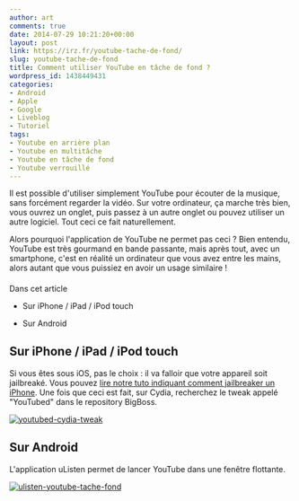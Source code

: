 ```yaml
---
author: art
comments: true
date: 2014-07-29 10:21:20+00:00
layout: post
link: https://irz.fr/youtube-tache-de-fond/
slug: youtube-tache-de-fond
title: Comment utiliser YouTube en tâche de fond ?
wordpress_id: 1438449431
categories:
- Android
- Apple
- Google
- Liveblog
- Tutoriel
tags:
- Youtube en arrière plan
- Youtube en multitâche
- Youtube en tâche de fond
- Youtube verrouillé
---
```


Il est possible d'utiliser simplement YouTube pour écouter de la musique, sans forcément regarder la vidéo. Sur votre ordinateur, ça marche très bien, vous ouvrez un onglet, puis passez à un autre onglet ou pouvez utiliser un autre logiciel. Tout ceci ce fait naturellement.

Alors pourquoi l'application de YouTube ne permet pas ceci ? Bien entendu, YouTube est très gourmand en bande passante, mais après tout, avec un smartphone, c'est en réalité un ordinateur que vous avez entre les mains, alors autant que vous puissiez en avoir un usage similaire !



#### 
Dans cet article



  * Sur iPhone / iPad / iPod touch


  * Sur Android






## Sur iPhone / iPad / iPod touch



Si vous êtes sous iOS, pas le choix : il va falloir que votre appareil soit jailbreaké. Vous pouvez [lire notre tuto indiquant comment jailbreaker un iPhone](http://irz.fr/jailbreak-ios7/). Une fois que ceci est fait, sur Cydia, recherchez le tweak appelé "YouTubed" dans le repository BigBoss.

[![youtubed-cydia-tweak](https://static.irz.fr/2014/07/youtubed-cydia-tweak.png)](https://irz.fr/recherche?q=youtubed-cydia-tweak)



## Sur Android



L'application uListen permet de lancer YouTube dans une fenêtre flottante.

[![ulisten-youtube-tache-fond](https://static.irz.fr/2014/07/ulisten-youtube-tache-fond.jpg)](https://irz.fr/recherche?q=ulisten-youtube-tache-fond)
